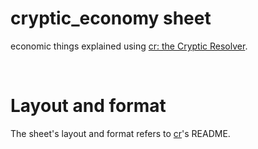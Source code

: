 # cryptic_economy sheet

economic things explained using [cr: the Cryptic Resolver](https://github.com/cryptic-resolver/cr).

<br>

# Layout and format

The sheet's layout and format refers to [cr]'s README.

[cr]: https://github.com/cryptic-resolver/cr
